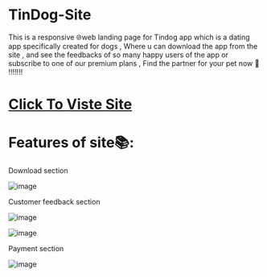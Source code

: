 # TinDog-Site
This is a responsive 🌐web landing page for Tindog app which is a dating app specifically created for dogs , Where u can download the app from the site , and see the feedbacks of so many happy users of the app or subscribe to one of our premium plans , Find the partner for your pet now 🐶 !!!!!!!
# <a href="https://surya-bbas.github.io/TinDog-Site/"> Click To Viste Site </a>
# Features of site📚:

Download section

![image](https://user-images.githubusercontent.com/99864714/183146097-f59d1f91-d130-4340-ae85-5f2468c423d5.png)



Customer feedback section

![image](https://user-images.githubusercontent.com/99864714/183146550-cfa75b34-d882-4ca4-8fb7-8c04ca721ea7.png)

![image](https://user-images.githubusercontent.com/99864714/183146620-5f92c272-d5e4-4074-84e9-a35b6c28b089.png)


Payment section

![image](https://user-images.githubusercontent.com/99864714/183146888-2546bc49-21cd-4b74-96f8-af34b75df0c7.png)
